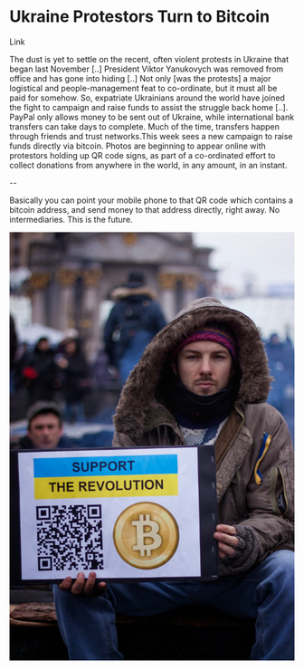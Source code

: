 # Ukraine Protestors Turn to Bitcoin

Link

The dust is yet to settle on the recent, often violent protests in Ukraine that began last November [..] President Viktor Yanukovych was removed from office and has gone into hiding [..] Not only [was the protests] a major logistical and people-management feat to co-ordinate, but it must all be paid for somehow. So, expatriate Ukrainians around the world have joined the fight to campaign and raise funds to assist the struggle back home [..]. PayPal only allows money to be sent out of Ukraine, while international bank transfers can take days to complete. Much of the time, transfers happen through friends and trust networks.This week sees a new campaign to raise funds directly via bitcoin. Photos are beginning to appear online with protestors holding up QR code signs, as part of a co-ordinated effort to collect donations from anywhere in the world, in any amount, in an instant.

--

Basically you can point your mobile phone to that QR code which contains a bitcoin address, and send money to that address directly, right away. No intermediaries. This is the future. 


![](IMG_7138-copy.jpg)
